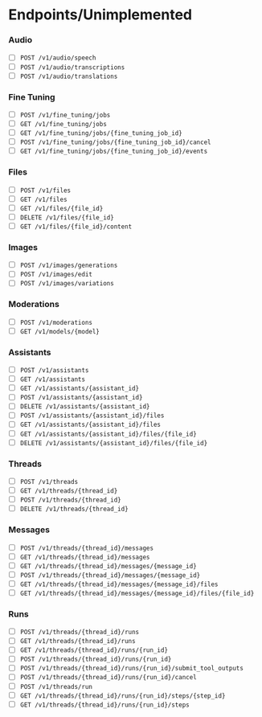 # Endpoints/Unimplemented

### Audio

- [ ] `POST /v1/audio/speech`
- [ ] `POST /v1/audio/transcriptions`
- [ ] `POST /v1/audio/translations`

### Fine Tuning

- [ ] `POST /v1/fine_tuning/jobs`
- [ ] `GET /v1/fine_tuning/jobs`
- [ ] `GET /v1/fine_tuning/jobs/{fine_tuning_job_id}`
- [ ] `POST /v1/fine_tuning/jobs/{fine_tuning_job_id}/cancel`
- [ ] `GET /v1/fine_tuning/jobs/{fine_tuning_job_id}/events`

### Files

- [ ] `POST /v1/files`
- [ ] `GET /v1/files`
- [ ] `GET /v1/files/{file_id}`
- [ ] `DELETE /v1/files/{file_id}`
- [ ] `GET /v1/files/{file_id}/content`

### Images

- [ ] `POST /v1/images/generations`
- [ ] `POST /v1/images/edit`
- [ ] `POST /v1/images/variations`

### Moderations

- [ ] `POST /v1/moderations`
- [ ] `GET /v1/models/{model}`

### Assistants

- [ ] `POST /v1/assistants`
- [ ] `GET /v1/assistants`
- [ ] `GET /v1/assistants/{assistant_id}`
- [ ] `POST /v1/assistants/{assistant_id}`
- [ ] `DELETE /v1/assistants/{assistant_id}`
- [ ] `POST /v1/assistants/{assistant_id}/files`
- [ ] `GET /v1/assistants/{assistant_id}/files`
- [ ] `GET /v1/assistants/{assistant_id}/files/{file_id}`
- [ ] `DELETE /v1/assistants/{assistant_id}/files/{file_id}`

### Threads

- [ ] `POST /v1/threads`
- [ ] `GET /v1/threads/{thread_id}`
- [ ] `POST /v1/threads/{thread_id}`
- [ ] `DELETE /v1/threads/{thread_id}`

### Messages

- [ ] `POST /v1/threads/{thread_id}/messages`
- [ ] `GET /v1/threads/{thread_id}/messages`
- [ ] `GET /v1/threads/{thread_id}/messages/{message_id}`
- [ ] `POST /v1/threads/{thread_id}/messages/{message_id}`
- [ ] `GET /v1/threads/{thread_id}/messages/{message_id}/files`
- [ ] `GET /v1/threads/{thread_id}/messages/{message_id}/files/{file_id}`

### Runs

- [ ] `POST /v1/threads/{thread_id}/runs`
- [ ] `GET /v1/threads/{thread_id}/runs`
- [ ] `GET /v1/threads/{thread_id}/runs/{run_id}`
- [ ] `POST /v1/threads/{thread_id}/runs/{run_id}`
- [ ] `POST /v1/threads/{thread_id}/runs/{run_id}/submit_tool_outputs`
- [ ] `POST /v1/threads/{thread_id}/runs/{run_id}/cancel`
- [ ] `POST /v1/threads/run`
- [ ] `GET /v1/threads/{thread_id}/runs/{run_id}/steps/{step_id}`
- [ ] `GET /v1/threads/{thread_id}/runs/{run_id}/steps`

